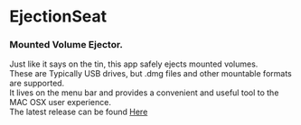 # EjectionSeat
### Mounted Volume Ejector.  
Just like it says on the tin, this app safely ejects mounted volumes.  
These are Typically USB drives, but .dmg files and other mountable formats are supported.  
It lives on the menu bar and provides a convenient and useful tool to the MAC OSX user experience.  
The latest release can be found [Here](https://github.com/pilotchute/EjectionSeat/releases/latest)
